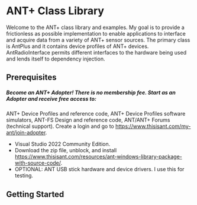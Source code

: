 # ANT+ Class Library
Welcome to the ANT+ class library and examples. My
goal is to provide a frictionless as possible implementation
to enable applications to interface and
acquire data from a variety of ANT+ sensor sources.
The primary class is AntPlus and it  contains device
profiles of ANT+ devices. AntRadioInterface permits different interfaces to the
hardware being used and lends itself to dependency
injection.
## Prerequisites
##### Become an ANT+ Adopter! There is no membership fee. Start as an Adopter and receive free access to:
ANT+ Device Profiles and reference code,
ANT+ Device Profiles software simulators,
ANT-FS Design and reference code,
ANT/ANT+ Forums (technical support).
Create a login and go to https://www.thisisant.com/my-ant/join-adopter.
- Visual Studio 2022 Community Edition.
- Download the zip file, unblock, and install https://www.thisisant.com/resources/ant-windows-library-package-with-source-code/.
- OPTIONAL: ANT USB stick hardware and device drivers. I use this for testing.
## Getting Started 
